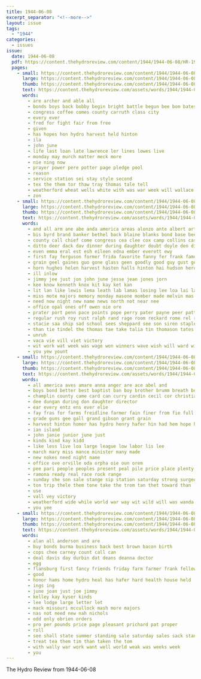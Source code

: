 ```yaml
---
title: 1944-06-08
excerpt_separator: "<!--more-->"
layout: issue
tags:
  - "1944"
categories:
  - issues
issue:
  date: 1944-06-08
  pdf: https://content.thehydroreview.com/content/1944/1944-06-08/HR-1944-06-08.pdf
  pages:
    - small: https://content.thehydroreview.com/content/1944/1944-06-08/small/HR-1944-06-08-01.jpg
      large: https://content.thehydroreview.com/content/1944/1944-06-08/large/HR-1944-06-08-01.jpg
      thumb: https://content.thehydroreview.com/content/1944/1944-06-08/thumbnails/HR-1944-06-08-01.jpg
      text: https://content.thehydroreview.com/assets/words/1944/1944-06-08/HR-1944-06-08-01.txt
      words:
        - are archer and able all
        - bonds boys back bobby begin bright battle begun bee bom bates bill
        - congress coffee comes county carruth class city
        - every ever
        - fred for fight fair from free
        - given
        - has hopes hon hydro harvest held hinton
        - ila
        - john june
        - life last loan late lawrence ler lines lowes live
        - monday may murch matter meck more
        - nie ning now
        - prayer power pere potter page pledge pool
        - reason
        - service station sei stay style second
        - tex the them tor thaw tray thomas tale tell
        - weatherford wheat wells white with was war week will wallace world
        - zon
    - small: https://content.thehydroreview.com/content/1944/1944-06-08/small/HR-1944-06-08-02.jpg
      large: https://content.thehydroreview.com/content/1944/1944-06-08/large/HR-1944-06-08-02.jpg
      thumb: https://content.thehydroreview.com/content/1944/1944-06-08/thumbnails/HR-1944-06-08-02.jpg
      text: https://content.thehydroreview.com/assets/words/1944/1944-06-08/HR-1944-06-08-02.txt
      words:
        - and all arm ane abe anda america areas alonzo ante albert artes anno are ast andis
        - bis byrd brand banker bethel back blaine blanks bond base bee been bana bill bank bridgeport best burg bonds baker brown board bins buys bright but bin belle bridge boyette bible
        - county call chief come congress cea clee cox camp collins cashier cottey caddo cena company carnegie cos clinton corner close cloud crosswhite church car comfort can cash
        - ditto deer dack dav dinner during daughter doubt doyle den dick derigo
        - even emma eral est esh eileen edna ember everett ewy
        - first fay ferguson former frida favorite fanny fer frank famous field felton fam fred fon finley friday for from
        - grain geel gaines guo gone glass geen goodly good guy gust george grady glad
        - horn hughes helen harvest hasten halls hinton hai hudson hero helo han houston home hydro hope hie handle hurts honor honda hoard held homes hoy hee had high her hise hays
        - ill inlow
        - jimmy jee just jon john june jesse jean jones jorn
        - kee know kenneth knox kit kay ket kan
        - lit lan like lewis lema leath lab lamas losing lee loa lai lae
        - miss mote majors memory monday masone momber made melvin mas mis may must mew moore man
        - need now night new name news north not near nee
        - office opal ones off owen oie ore
        - prater port penn pace points pope perry pater payne peer patterson
        - regular rush roy rust ralph rand rage room reckard rome rel ranks reimer richard ron ringwood ready running
        - stacie saa ship sad school sees sheppard see son siren staples sant sheldon sie seed shino subject shipman sae sunday sharon sister stevens sper snow save side set shelby sit sale shelter stephens staal such service switz soon sack
        - than tie tindel the thomas tae take talia tin thomason tates thi thoman thies texas turner teeter trip tat thomson
        - unruh
        - vaca vie vill viet victory
        - wit work wat week was wage won winners wave wish will ward with war wenn want wait wee wile weeks
        - you yew yount
    - small: https://content.thehydroreview.com/content/1944/1944-06-08/small/HR-1944-06-08-03.jpg
      large: https://content.thehydroreview.com/content/1944/1944-06-08/large/HR-1944-06-08-03.jpg
      thumb: https://content.thehydroreview.com/content/1944/1944-06-08/thumbnails/HR-1944-06-08-03.jpg
      text: https://content.thehydroreview.com/assets/words/1944/1944-06-08/HR-1944-06-08-03.txt
      words:
        - all america aves amare anna anger are ace abel and
        - boys bond better best baptist ban boy brother brumm breath boos but
        - champlin county came card can curry cardin cecil cor christia cedar care chesnut church caddo clinton
        - dee dungan during don daughter director
        - ear every entz ens ever elie
        - fay fras for farms freidline farmer fain finer from fie full fore foe first
        - grade guns gee gall grand gibson grant grain
        - harvest hinton homer has hydro henry hafer hin had hem hope hina harry hour haskell home hay horse
        - ian island
        - john janie junior june just
        - kinds kind kay kidd
        - like less live loa large league low labor lis lee
        - march mary miss mance minister many made
        - new nokes need night name
        - office ove orville oda orpha oie oun orem
        - pee pari people peoples present peal pile price place plenty pay pent
        - ramona ready real race rock range
        - sunday she son sale stange sip station saturday strong surgeon stick soon share standard spark steer sane seal sebo soe sheppard sage sat
        - ton trip thele them tone take the trom tan thet toward than
        - use
        - vall vey victory
        - weatherford wide while world war way wit wild will was wanda worth weldin weathers west worl wheat work wee
        - you yee
    - small: https://content.thehydroreview.com/content/1944/1944-06-08/small/HR-1944-06-08-04.jpg
      large: https://content.thehydroreview.com/content/1944/1944-06-08/large/HR-1944-06-08-04.jpg
      thumb: https://content.thehydroreview.com/content/1944/1944-06-08/thumbnails/HR-1944-06-08-04.jpg
      text: https://content.thehydroreview.com/assets/words/1944/1944-06-08/HR-1944-06-08-04.txt
      words:
        - alan all anderson and are
        - buy bonds burma business back best brown bacon birth
        - cops chee carney count call can
        - deal davis day durbin dat deans deanna doctor
        - egg
        - flansburg first fancy friends friday farm farmer frank fellows from friend for
        - good
        - honor hams home hydro heal has hafer hard health house held
        - ings ing
        - june joan just joe jimmy
        - kelley kay kyser kinds
        - lee lodge large letter let
        - mack missouri mccullock mash more majors
        - nas not need new nah nichols
        - odd only obrien orders
        - pro per pounds price page pleasant prichard pat proper
        - roll
        - see shall state summer standing sale saturday sales sack stand such sacks sister schaal store
        - treat tea them tim than taken the tom
        - with wally war work want well world weak was weeks week
        - you
---
```


The Hydro Review from 1944-06-08

<!--more-->

